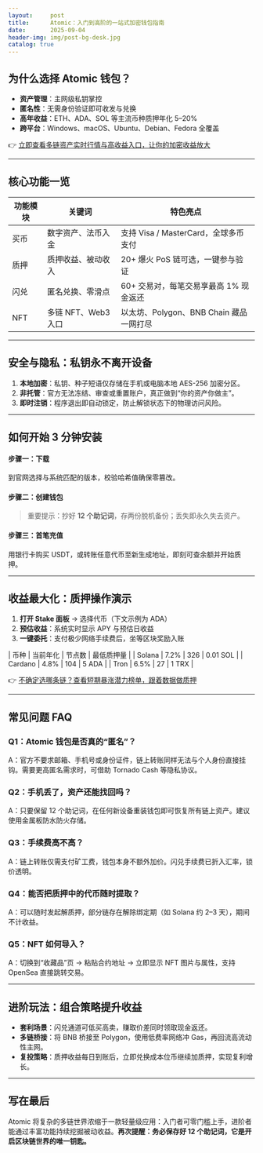 ```yaml
---
layout:     post
title:      Atomic：入门到高阶的一站式加密钱包指南
date:       2025-09-04
header-img: img/post-bg-desk.jpg
catalog: true
---
```


## 为什么选择 Atomic 钱包？
- **资产管理**：主网级私钥掌控  
- **匿名性**：无需身份验证即可收发与兑换  
- **高年收益**：ETH、ADA、SOL 等主流币种质押年化 5–20%  
- **跨平台**：Windows、macOS、Ubuntu、Debian、Fedora 全覆盖  

👉 [立即查看多链资产实时行情与高收益入口，让你的加密收益放大](https://okxdog.com/)

---

## 核心功能一览
| 功能模块 | 关键词 | 特色亮点 |
|---|---|---|
| 买币 | 数字资产、法币入金 | 支持 Visa / MasterCard，全球多币支付 |
| 质押 | 质押收益、被动收入 | 20+ 爆火 PoS 链可选，一键参与验证 |
| 闪兑 | 匿名兑换、零滑点 | 60+ 交易对，每笔交易享最高 1% 现金返还 |
| NFT | 多链 NFT、Web3 入口 | 以太坊、Polygon、BNB Chain 藏品一网打尽 |

---

## 安全与隐私：私钥永不离开设备
1. **本地加密**：私钥、种子短语仅存储在手机或电脑本地 AES-256 加密分区。  
2. **非托管**：官方无法冻结、审查或重置账户，真正做到“你的资产你做主”。  
3. **即时注销**：程序退出即自动锁定，防止解锁状态下的物理访问风险。  

---

## 如何开始 3 分钟安装

#### 步骤一：下载
到官网选择与系统匹配的版本，校验哈希值确保零篡改。  
#### 步骤二：创建钱包
> 重要提示：抄好 **12 个助记词**，存两份脱机备份；丢失即永久失去资产。  
#### 步骤三：首笔充值
用银行卡购买 USDT，或转账任意代币至新生成地址，即刻可查余额并开始质押。

---

## 收益最大化：质押操作演示
1. **打开 Stake 面板** → 选择代币（下文示例为 ADA）  
2. **预估收益**：系统实时显示 APY 与预估日收益  
3. **一键委托**：支付极少网络手续费后，坐等区块奖励入账  

| 币种 | 当前年化 | 节点数 | 最低质押量 |
| Solana | 7.2% | 326 | 0.01 SOL |
| Cardano | 4.8% | 104 | 5 ADA |
| Tron | 6.5% | 27 | 1 TRX |

👉 [不确定选哪条链？查看短期暴涨潜力榜单，跟着数据做质押](https://okxdog.com/)

---

## 常见问题 FAQ

### Q1：Atomic 钱包是否真的“匿名”？
A：官方不要求邮箱、手机号或身份证件，链上转账同样无法与个人身份直接挂钩。需要更高匿名需求时，可借助 Tornado Cash 等隐私协议。

### Q2：手机丢了，资产还能找回吗？
A：只要保留 12 个助记词，在任何新设备重装钱包即可恢复所有链上资产。建议使用金属板防水防火存储。

### Q3：手续费高不高？
A：链上转账仅需支付矿工费，钱包本身不额外加价。闪兑手续费已折入汇率，锁价透明。

### Q4：能否把质押中的代币随时提取？
A：可以随时发起解质押，部分链存在解除绑定期（如 Solana 约 2–3 天），期间不计收益。

### Q5：NFT 如何导入？
A：切换到“收藏品”页 → 粘贴合约地址 → 立即显示 NFT 图片与属性，支持 OpenSea 直接跳转交易。

---

## 进阶玩法：组合策略提升收益
- **套利场景**：闪兑通道可低买高卖，赚取价差同时领取现金返还。  
- **多链桥接**：将 BNB 桥接至 Polygon，使用低费率网络冲 Gas，再回流高流动性主网。  
- **复投策略**：质押收益每日到账后，立即兑换成本位币继续加质押，实现复利增长。  

---

## 写在最后
Atomic 将复杂的多链世界浓缩于一款轻量级应用：入门者可零门槛上手，进阶者能通过丰富功能持续挖掘被动收益。**再次提醒：务必保存好 12 个助记词，它是开启区块链世界的唯一钥匙。**